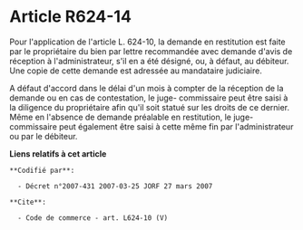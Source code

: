 # Article R624-14

Pour l'application de l'article L. 624-10, la demande en restitution est faite par le propriétaire du bien par lettre
recommandée avec demande d'avis de réception à l'administrateur, s'il en a été désigné, ou, à défaut, au débiteur. Une copie
de cette demande est adressée au mandataire judiciaire. 

A défaut d'accord dans le délai d'un mois à compter de la réception de la demande ou en cas de contestation, le juge-
commissaire peut être saisi à la diligence du propriétaire afin qu'il soit statué sur les droits de ce dernier. Même en
l'absence de demande préalable en restitution, le juge-commissaire peut également être saisi à cette même fin par
l'administrateur ou par le débiteur.

**Liens relatifs à cet article**

	**Codifié par**:

	  - Décret n°2007-431 2007-03-25 JORF 27 mars 2007

	**Cite**:

	  - Code de commerce - art. L624-10 (V)
